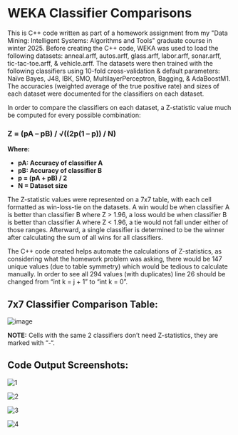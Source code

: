 # WEKA Classifier Comparisons

This is C++ code written as part of a homework assignment from my "Data Mining: Intelligent Systems: Algorithms and Tools" graduate course in winter 2025. Before creating the C++ code, WEKA was used to load the following datasets: anneal.arff, autos.arff, glass.arff, labor.arff, sonar.arff, tic-tac-toe.arff, & vehicle.arff. The datasets were then trained with the following classifiers using 10-fold cross-validation & default parameters: Naïve Bayes, J48, IBK, SMO, MultilayerPerceptron, Bagging, & AdaBoostM1. The accuracies (weighted average of the true positive rate) and sizes of each dataset were documented for the classifiers on each dataset.

In order to compare the classifiers on each dataset, a Z-statistic value much be computed for every possible combination:
### Z = (pA – pB) / √((2p(1 – p)) / N)
**Where:**
* **pA: Accuracy of classifier A**
* **pB: Accuracy of classifier B**
* **p = (pA + pB) / 2**
* **N = Dataset size**

The Z-statistic values were represented on a 7x7 table, with each cell formatted as win-loss-tie on the datasets. A win would be when classifier A is better than classifier B where Z > 1.96, a loss would be when classifier B is better than classifier A where Z < 1.96, a tie would not fall under either of those ranges. Afterward, a single classifier is determined to be the winner after calculating the sum of all wins for all classifiers.

The C++ code created helps automate the calculations of Z-statistics, as considering what the homework problem was asking, there would be 147 unique values (due to table symmetry) which would be tedious to calculate manually. In order to see all 294 values (with duplicates) line 26 should be changed from “int k = j + 1” to “int k = 0”.

## 7x7 Classifier Comparison Table:

![image](https://github.com/user-attachments/assets/edfab514-380d-4890-ba7e-40a40d8b97fd)

**NOTE:** Cells with the same 2 classifiers don’t need Z-statistics, they are marked with “-“.

## Code Output Screenshots:

![1](https://github.com/user-attachments/assets/b14002e0-5d24-4aa1-a2b4-a213df7a6f9c)

![2](https://github.com/user-attachments/assets/8ae10d00-79aa-489a-a835-72309796b6df)

![3](https://github.com/user-attachments/assets/930abf74-1f28-4525-a4b2-5a37a8717265)

![4](https://github.com/user-attachments/assets/850c0a35-64f2-4541-b349-538db3d21057)
